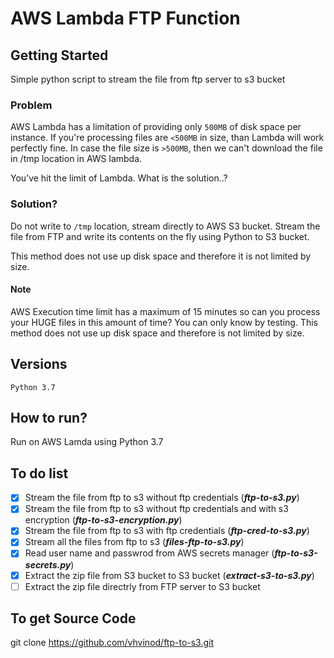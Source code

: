 # AWS Lambda FTP Function
## Getting Started
Simple python script to stream the file from ftp server to s3 bucket
### Problem
AWS Lambda has a limitation of providing only `500MB` of disk space per instance. If you're processing files are `<500MB` in size, than Lambda will work perfectly fine.
In case the file size is `>500MB`, then we can't download the file in /tmp location in AWS lambda.

You’ve hit the limit of Lambda. What is the solution..?
### Solution?
Do not write to `/tmp` location, stream directly to AWS S3 bucket.
Stream the file from FTP and write its contents on the fly using Python to S3 bucket.

This method does not use up disk space and therefore it is not limited by size.
#### Note
AWS Execution time limit has a maximum of 15 minutes so can you process your HUGE files in this amount of time? You can only know by testing.
This method does not use up disk space and therefore is not limited by size.
## Versions
```
Python 3.7
```
## How to run?
Run on AWS Lamda using Python 3.7
## To do list
- [X] Stream the file from ftp to s3 without ftp credentials (***ftp-to-s3.py***)
- [X] Stream the file from ftp to s3 without ftp credentials and with s3 encryption (***ftp-to-s3-encryption.py***)
- [X] Stream the file from ftp to s3 with ftp credentials (***ftp-cred-to-s3.py***)
- [X] Stream all the files from ftp to s3 (***files-ftp-to-s3.py***)
- [X] Read user name and passwrod from AWS secrets manager (***ftp-to-s3-secrets.py***)
- [X] Extract the zip file from S3 bucket to S3 bucket (***extract-s3-to-s3.py***)
- [ ] Extract the zip file directrly from FTP server to S3 bucket

## To get Source Code
git clone https://github.com/vhvinod/ftp-to-s3.git
